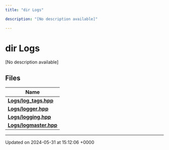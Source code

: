 ```yaml
---
title: "dir Logs"

description: "[No description available]"

---
```


# dir Logs

[No description available]

## Files

| Name           |
| -------------- |
| **[Logs/log_tags.hpp](/documentation/code/files/log__tags_8hpp/#file-logs-log-tags-hpp)**  |
| **[Logs/logger.hpp](/documentation/code/files/logger_8hpp/#file-logs-logger-hpp)**  |
| **[Logs/logging.hpp](/documentation/code/files/logging_8hpp/#file-logs-logging-hpp)**  |
| **[Logs/logmaster.hpp](/documentation/code/files/logmaster_8hpp/#file-logs-logmaster-hpp)**  |






-------------------------------

Updated on 2024-05-31 at 15:12:06 +0000
